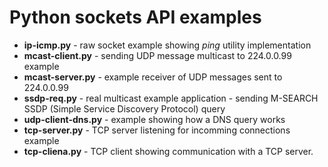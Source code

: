 # Python sockets API examples

* **ip-icmp.py** - raw socket example showing *ping* utility implementation
* **mcast-client.py** - sending UDP message multicast to 224.0.0.99 example
* **mcast-server.py** - example receiver of UDP messages sent to 224.0.0.99
* **ssdp-req.py** - real multicast example application - sending M-SEARCH SSDP (Simple Service Discovery Protocol) query
* **udp-client-dns.py** - example showing how a DNS query works
* **tcp-server.py** - TCP server listening for incomming connections example
* **tcp-cliena.py** - TCP client showing communication with a TCP server.


